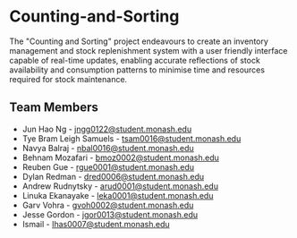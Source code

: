 # Counting-and-Sorting

The "Counting and Sorting" project endeavours to create an inventory management and stock replenishment system with a user friendly interface capable of real-time updates, enabling accurate reflections of stock availability and consumption patterns to minimise time and resources required for stock maintenance. 



## Team Members
- Jun Hao Ng - jngg0122@student.monash.edu
- Tye Bram Leigh Samuels - tsam0016@student.monash.edu
- Navya Balraj - nbal0016@student.monash.edu
- Behnam Mozafari - bmoz0002@student.monash.edu
- Reuben Gue - rgue0001@student.monash.edu
- Dylan Redman - dred0006@student.monash.edu
- Andrew Rudnytsky - arud0001@student.monash.edu
- Linuka Ekanayake - leka0001@student.monash.edu
- Garv Vohra - gvoh0002@student.monash.edu
- Jesse Gordon - jgor0013@student.monash.edu
- Ismail - Ihas0007@student.monash.edu


